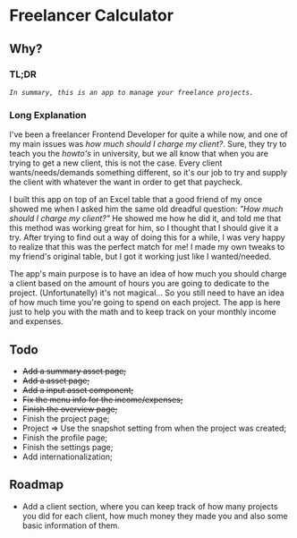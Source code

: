 # Freelancer Calculator

## Why?
### TL;DR
*`In summary, this is an app to manage your freelance projects.`* 

### Long Explanation
I've been a freelancer Frontend Developer for quite a while now, and one of my main issues was *how much should I charge my client?*.
Sure, they try to teach you the *howto's* in university, but we all know that when you are trying to get a new client, this is not the case.
Every client wants/needs/demands something different, so it's our job to try and supply the client with whatever the want in order to get that paycheck.

I built this app on top of an Excel table that a good friend of my once showed me when I asked him the same old dreadful question: *"How much should I charge my client?"*
He showed me how he did it, and told me that this method was working great for him, so I thought that I should give it a try.
After trying to find out a way of doing this for a while, I was very happy to realize that this was the perfect match for me!
I made my own tweaks to my friend's original table, but I got it working just like I wanted/needed.

The app's main purpose is to have an idea of how much you should charge a client based on the amount of hours you are going to dedicate to the project.
(Unfortunatelly) it's not magical... So you still need to have an idea of how much time you're going to spend on each project. The app is here just to help you with the math and to keep track on your monthly income and expenses.

## Todo
- ~~Add a summary asset page;~~
- ~~Add a asset page;~~
- ~~Add a input asset component;~~
- ~~Fix the menu info for the income/expenses;~~
- ~~Finish the overview page;~~
- Finish the project page;
- Project => Use the snapshot setting from when the project was created;
- Finish the profile page;
- Finish the settings page;
- Add internationalization;

## Roadmap
- Add a client section, where you can keep track of how many projects you did for each client, how much money they made you and also some basic information of them.

